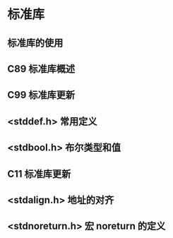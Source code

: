 # 标准库

## 标准库的使用

## C89 标准库概述

## C99 标准库更新

## <stddef.h> 常用定义

## <stdbool.h> 布尔类型和值

## C11 标准库更新

## <stdalign.h> 地址的对齐

## <stdnoreturn.h> 宏 noreturn 的定义
